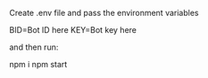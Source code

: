 Create .env file and pass the environment variables

BID=Bot ID here
KEY=Bot key here

and then run:

npm i
npm start